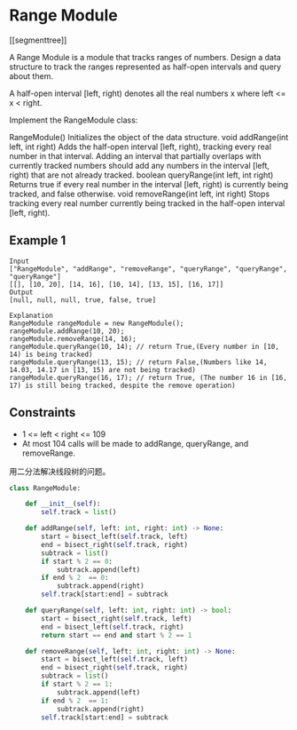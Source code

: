 # Range Module

[[segmenttree]]

A Range Module is a module that tracks ranges of numbers. Design a data structure to track the ranges represented as half-open intervals and query about them.

A half-open interval [left, right) denotes all the real numbers x where left <= x < right.

Implement the RangeModule class:

RangeModule() Initializes the object of the data structure.
void addRange(int left, int right) Adds the half-open interval [left, right), tracking every real number in that interval. Adding an interval that partially overlaps with currently tracked numbers should add any numbers in the interval [left, right) that are not already tracked.
boolean queryRange(int left, int right) Returns true if every real number in the interval [left, right) is currently being tracked, and false otherwise.
void removeRange(int left, int right) Stops tracking every real number currently being tracked in the half-open interval [left, right).

## Example 1

```text
Input
["RangeModule", "addRange", "removeRange", "queryRange", "queryRange", "queryRange"]
[[], [10, 20], [14, 16], [10, 14], [13, 15], [16, 17]]
Output
[null, null, null, true, false, true]

Explanation
RangeModule rangeModule = new RangeModule();
rangeModule.addRange(10, 20);
rangeModule.removeRange(14, 16);
rangeModule.queryRange(10, 14); // return True,(Every number in [10, 14) is being tracked)
rangeModule.queryRange(13, 15); // return False,(Numbers like 14, 14.03, 14.17 in [13, 15) are not being tracked)
rangeModule.queryRange(16, 17); // return True, (The number 16 in [16, 17) is still being tracked, despite the remove operation)
```

## Constraints

- 1 <= left < right <= 109
- At most 104 calls will be made to addRange, queryRange, and removeRange.

用二分法解决线段树的问题。

```python
class RangeModule:

    def __init__(self):
        self.track = list()

    def addRange(self, left: int, right: int) -> None:
        start = bisect_left(self.track, left)        
        end = bisect_right(self.track, right)
        subtrack = list()
        if start % 2 == 0:
            subtrack.append(left)
        if end % 2  == 0:
            subtrack.append(right)
        self.track[start:end] = subtrack

    def queryRange(self, left: int, right: int) -> bool:
        start = bisect_right(self.track, left)        
        end = bisect_left(self.track, right)   
        return start == end and start % 2 == 1   

    def removeRange(self, left: int, right: int) -> None:
        start = bisect_left(self.track, left)        
        end = bisect_right(self.track, right) 
        subtrack = list()
        if start % 2 == 1:
            subtrack.append(left)
        if end % 2  == 1:
            subtrack.append(right)
        self.track[start:end] = subtrack
```
